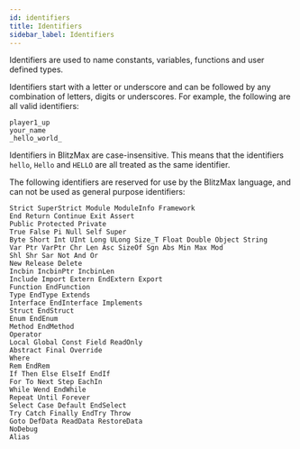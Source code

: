 ```yaml
---
id: identifiers
title: Identifiers
sidebar_label: Identifiers
---
```


Identifiers are used to name constants, variables, functions and user defined types.

Identifiers start with a letter or underscore and can be followed by any combination of letters,
digits or underscores. For example, the following are all valid identifiers:

```blitzmax
player1_up
your_name
_hello_world_
```
Identifiers in BlitzMax are case-insensitive. This means that the identifiers `hello`, `Hello`
and `HELLO` are all treated as the same identifier.

The following identifiers are reserved for use by the BlitzMax language, and can not be used as general
purpose identifiers:

    Strict SuperStrict Module ModuleInfo Framework
    End Return Continue Exit Assert
    Public Protected Private
    True False Pi Null Self Super
    Byte Short Int UInt Long ULong Size_T Float Double Object String
    Var Ptr VarPtr Chr Len Asc SizeOf Sgn Abs Min Max Mod
    Shl Shr Sar Not And Or
    New Release Delete
    Incbin IncbinPtr IncbinLen
    Include Import Extern EndExtern Export
    Function EndFunction
    Type EndType Extends
    Interface EndInterface Implements
    Struct EndStruct
    Enum EndEnum
    Method EndMethod
    Operator
    Local Global Const Field ReadOnly
    Abstract Final Override
    Where
    Rem EndRem
    If Then Else ElseIf EndIf
    For To Next Step EachIn
    While Wend EndWhile
    Repeat Until Forever
    Select Case Default EndSelect
    Try Catch Finally EndTry Throw
    Goto DefData ReadData RestoreData
    NoDebug
    Alias
